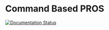 # Command Based PROS

[![Documentation Status](https://command.alex.dickhans.net/?version=latest)](https://command-based-pros.readthedocs.io/latest/?badge=latest)
